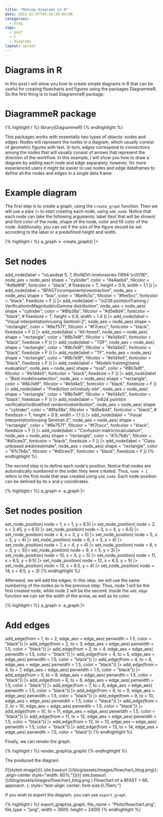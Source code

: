 ```yaml
---
title: "Making diagrams in R"
date: 2022-02-07T09:34:30-04:00
categories:
  - blog
tags:
  - post
  - r
  - diagrams
layout: splash
---
```


# Diagrams in R

In this post I will show you how to create simple diagrams in R that can be useful for creating flowcharts and figures using the packages DiagrammeR. So the first thing is to load DiagrammeR package.

# DiagrammeR package

{% highlight r %}
library(DiagrammeR)
{% endhighlight %}

This packages works with essentially two types of objects: nodes and edges. Nodes will represent the nodes in a diagram, which usually consist of geometric figures with text. In turn, edges correspond to connections among the nodes that will usually consist of arrows that represent the direction of the workflow. In this example, I will show you how to draw a diagram by adding each node and edge separately; however, for more experienced users it might be easier to use nodes and edge dataframes to define all the nodes and edges in a single data frame.

# Example diagram

The first step is to create a graph, using the `create_graph` function. Then we will use a pipe `|>` to start creating each node, using `add_node`. Notice that each node can take the following arguments: label (text that will be shown) and font color of the node, shape of the node, color and fill color of the node. Additionally, you can set if the size of the figure should be set according to the label or a predefined height and width. 

{% highlight r %}
a_graph <- create_graph() |>
  # Set nodes
  add_node(label = "\nLandsat 5, 7, 8\nNDVI time\nseries (1994-\n2018)", 
           node_aes = node_aes(
             shape = "cylinder",
             color = "#a4aebd",
             fillcolor = "#d9e8f8",
             fontcolor = "black",
             # fixedsize = T,
             height = 0.9,
             width = 1.1
           )) |>
  add_node(label = "BFAST\ncomponents\nextraction", 
           node_aes = node_aes(
             shape = "box",
             color = "#be9c5c",
             fillcolor = "#fee5cc",
             fontcolor = "black",
             fixedsize = F
           )) |>
  add_node(label = "\n238 points\nTraining / Verification\nMagnitude\nGamma distribution", 
           node_aes = node_aes(
             shape = "cylinder",
             color = "#8fa38a",
             fillcolor = "#d5e8d4",
             fontcolor = "black",
             # fixedsize = T,
             height = 0.9,
             width = 1.4
           )) |>
  add_node(label = "Visual interpretation\nusing Sentinel-2", 
           node_aes = node_aes(
             shape = "rectangle",
             color = "#8e7571",
             fillcolor = "#f7cecc",
             fontcolor = "black",
             fixedsize = F
           )) |>
  add_node(label = "All-forest", 
           node_aes = node_aes(
             shape = "rectangle",
             color = "#8b7e8f",
             fillcolor = "#e1d4e5",
             fontcolor = "black",
             fixedsize = F
           )) |>
  add_node(label = "TDF", 
           node_aes = node_aes(
             shape = "rectangle",
             color = "#8b7e8f",
             fillcolor = "#e1d4e5",
             fontcolor = "black",
             fixedsize = F
           )) |>
  add_node(label = "TF", 
           node_aes = node_aes(
             shape = "rectangle",
             color = "#8b7e8f",
             fillcolor = "#e1d4e5",
             fontcolor = "black",
             fixedsize = F
           )) |>
  add_node(label = "Models training\nand evaluation", 
           node_aes = node_aes(
             shape = "oval",
             color = "#8b7e8f",
             fillcolor = "#e1d4e5",
             fontcolor = "black",
             fixedsize = F
           )) |>
  add_node(label = "Best model\nselection", 
           node_aes = node_aes(
             shape = "rectangle",
             color = "#8b7e8f",
             fillcolor = "#e1d4e5",
             fontcolor = "black",
             fixedsize = F
           )) |>
  add_node(label = "Prediction on\nstudy site", 
           node_aes = node_aes(
             shape = "rectangle",
             color = "#8b7e8f",
             fillcolor = "#e1d4e5",
             fontcolor = "black",
             fixedsize = F
           )) |>
  add_node(label = "\n624 points\n verification\nStratified random\ndistribution", 
           node_aes = node_aes(
             shape = "cylinder",
             color = "#8fa38a",
             fillcolor = "#d5e8d4",
             fontcolor = "black",
             # fixedsize = T,
             height = 0.9,
             width = 1.1
           )) |>
  add_node(label = "Visual interpretation\nusing Sentinel-2", 
           node_aes = node_aes(
             shape = "rectangle",
             color = "#8e7571",
             fillcolor = "#f7cecc",
             fontcolor = "black",
             fixedsize = F
           )) |>
  add_node(label = "Confusion matrix\ncalculation", 
           node_aes = node_aes(
             shape = "rectangle",
             color = "#7c7b8c",
             fillcolor = "#d0cee3",
             fontcolor = "black",
             fixedsize = F
           )) |>
  add_node(label = "Class unbiased area\nestimate", 
           node_aes = node_aes(
             shape = "rectangle",
             color = "#7c7b8c",
             fillcolor = "#d0cee3",
             fontcolor = "black",
             fixedsize = F
           )) 
{% endhighlight %}

The second step is to define each node's position. Notice that nodes are automatically numbered in the order they were created. Thus, `node = 1` refers to the first node that was created using `add_node`. Each node position can be defined by its x and y coordinates.

{% highlight r %}
a_graph <- a_graph |>
  # Set nodes position
  set_node_position(
    node = 1,
    x = 1, y = 6.5) |>
  set_node_position(
    node = 2,
    x = 2.45, y = 6.5) |>
  set_node_position(
    node = 3,
    x = 4, y = 6.5) |>
  set_node_position(
    node = 4,
    x = 3, y = 5) |>
  set_node_position(
    node = 5,
    x = 2, y = 4) |>
  set_node_position(
    node = 6,
    x = 3, y = 4) |>
  set_node_position(
    node = 7,
    x = 4, y = 4) |>
  set_node_position(
    node = 8,
    x = 3, y = 3)|>
  set_node_position(
    node = 9,
    x = 5, y = 3) |>
  set_node_position(
    node = 10,
    x = 5, y = 5) |>
  set_node_position(
    node = 11,
    x = 6.5, y = 6.5) |>
  set_node_position(
    node = 12,
    x = 6.5, y = 5) |>
  set_node_position(
    node = 13,
    x = 6.5, y = 4) |>
  set_node_position(
    node = 14,
    x = 6.5, y = 3)
{% endhighlight %}

Afterward, we will add the edges. In this step, we will use the same numbering of the nodes as in the previous step. Thus, node 1 will be the first created node, while node 2 will be the second. Inside the `add_edge` function we can set the width of the arrow, as well as its color.

{% highlight r %}
a_graph <- a_graph |>
  # Add edges
  add_edge(from = 1, to = 2, 
           edge_aes = edge_aes(
             penwidth = 1.5,
             color = "black")) |>
  add_edge(from = 2, to = 3, 
           edge_aes = edge_aes(
             penwidth = 1.5,
             color = "black")) |>
  add_edge(from = 3, to = 4, 
           edge_aes = edge_aes(
             penwidth = 1.5,
             color = "black")) |>
  add_edge(from = 4, to = 5, 
           edge_aes = edge_aes(
             penwidth = 1.5,
             color = "black")) |>
  add_edge(from = 4, to = 6, 
           edge_aes = edge_aes(
             penwidth = 1.5,
             color = "black")) |>
  add_edge(from = 4, to = 7, 
           edge_aes = edge_aes(
             penwidth = 1.5,
             color = "black")) |>
  add_edge(from = 5, to = 8, 
           edge_aes = edge_aes(
             penwidth = 1.5,
             color = "black")) |>
  add_edge(from = 6, to = 8, 
           edge_aes = edge_aes(
             penwidth = 1.5,
             color = "black")) |>
  add_edge(from = 7, to = 8, 
           edge_aes = edge_aes(
             penwidth = 1.5,
             color = "black")) |>
  add_edge(from = 8, to = 9, 
           edge_aes = edge_aes(
             penwidth = 1.5,
             color = "black")) |>
  add_edge(from = 9, to = 10, 
           edge_aes = edge_aes(
             penwidth = 1.5,
             color = "black")) |>
  add_edge(from = 2, to = 10,
           edge_aes = edge_aes(
             penwidth = 1.5,
             color = "black")) |>
  add_edge(from = 10, to = 11, 
           edge_aes = edge_aes(
             penwidth = 1.5,
             color = "black")) |>
  add_edge(from = 11, to = 12, 
           edge_aes = edge_aes(
             penwidth = 1.5,
             color = "black")) |>
  add_edge(from = 12, to = 13,
           edge_aes = edge_aes(
             penwidth = 1.5,
             color = "black")) |>
  add_edge(from = 13, to = 14,
           edge_aes = edge_aes(
             penwidth = 1.5,
             color = "black"))
{% endhighlight %}

Finally, we can render the graph.

{% highlight r %}
render_graph(a_graph)
{% endhighlight %}

The produced the diagram

[![styled-image]({{ site.baseurl }}/blog/assets/images/flowchart_blog.png){: .align-center style="width: 60%;"}]({{ site.baseurl }}/blog/assets/images/flowchart_blog.png ) Flowchart of a BFAST + ML approach.
{: style="text-align: center; font-size:0.75em;"}

If you wish to export the diagram, you can use `export_graph`.

{% highlight r %}
export_graph(a_graph,
             file_name = "Plots/flowchart.png",
             file_type = "png",
             width = 3600,
             height = 2400)
{% endhighlight %}